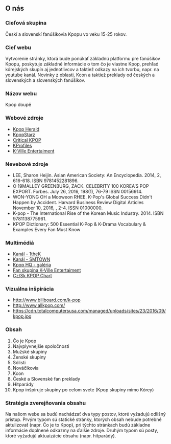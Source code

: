 ﻿
## O nás

### Cieľová skupina

Českí a slovenskí fanúšikovia Kpopu vo veku 15-25 rokov.

### Cieľ webu

Vytvorenie stránky, ktorá bude ponúkať základnú platformu pre fanúšikov Kpopu, poskytuje základné informácie o tom čo je vlastne Kpop, prehľad kórejských skupín aj jednotlivcov a taktiež odkazy na ich tvorbu, napr. na youtube kanál. Novinky z oblasti, Kcon a taktiež preklady od českých a slovenských a slovenských fanúšikov. 

### Názov webu

Kpop doupě

### Webové zdroje

- <a href="http://kpopherald.koreaherald.com/">Kpop Herald</a>
- <a href="http://www.kpopstarz.com/">KpopStarz</a>
- <a href="http://www.criticalkpop.com/#sthash.PNIx1o85.blVTyRi2.dpbs">Critical KPOP</a>
- <a href="http://kprofiles.com/">KProfiles</a>
- <a href="http://www.kvilleentertainment.net">K-Ville Entertaiment</a>

### Nevebové zdroje

- LEE, Sharon Heijin. Asian American Society: An Encyclopedia. 2014, 2, 616-618. ISBN 9781452281896.
- O 19MALLEY GREENBURG, ZACK. CELEBRITY 100 KOREA’S POP EXPORT. Forbes. July 26, 2016, 198(1), 76-79 ISSN 00156914.
- WON-YONG OH a Mooweon RHEE. K-Pop's Global Success Didn't Happen by Accident. Harvard Business Review Digital Articles November 10, 2016, , 2-4. ISSN 01000000.
- K-pop - The International Rise of the Korean Music Industry. 2014. ISBN 9781138775961.
- KPOP Dictionary: 500 Essential K-Pop & K-Drama Vocabulary & Examples Every Fan Must Know

### Multimédiá

- <a href="https://www.youtube.com/user/LOENENT">Kanál - 1theK</a>
- <a href="https://www.youtube.com/user/SMTOWN">Kanál - SMTOWN</a>
- <a href="https://yeskpophq.tumblr.com/archive">Kpop HQ - galéria</a>
- <a href="https://www.youtube.com/channel/UCHWfAuT1j7bTLXTIBcY_l6w">Fan skupina K-Ville Entertaiment</a>
- <a href="https://www.youtube.com/channel/UCHQJ1gZd_f3yrJ3Bdx7MyKg">Cz/Sk KPOP Chart</a>

### Vizuálna inšpirácia

- http://www.billboard.com/k-pop
- http://www.allkpop.com/
- https://cdn.totalcomputersusa.com/managed/uploads/sites/23/2016/09/kpop.jpg

### Obsah

1. Čo je Kpop
2. Najvplyvnejšie spoločnosti
3. Mužské skupiny
4. Ženské skupiny
5. Sólisti
6. Nováčikovia
7. Kcon
8. České a Slovenské fan preklady 
9. Hitparády
10. Kpop inšpiruje skupiny po celom svete (Kpop skupiny mimo Kórey)
 
### Stratégia zverejňovania obsahu

Na našom webe sa budú nachádzať dva typy postov, ktoré vyžadujú odlišný prístup. Prvým typom sú statické stránky, ktorých obsah nebude potrebné aktulizovať (napr. Čo je to Kpop), pri týchto stránkach budú základne informácie doplnené odkazmy na ďalšie zdroje. Druhým typom sú posty, ktoré vyžadujú aktuaizácie obsahu (napr. hitparády).



